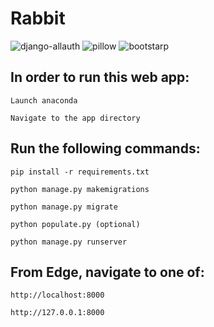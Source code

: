 # Rabbit
![django-allauth](https://badgen.net/badge/python/django-allauth/green?icon=pypy)
![pillow](https://badgen.net/badge/python/pillow/green?icon=pypy) 
![bootstarp](https://badgen.net/badge/bootstarp/Bootstap5/purple?icon=pypy)

## In order to run this web app:

    Launch anaconda 
  
    Navigate to the app directory
  
  ## Run the following commands:

    pip install -r requirements.txt
    
    python manage.py makemigrations
    
    python manage.py migrate
    
    python populate.py (optional)
    
    python manage.py runserver
    
  ## From Edge, navigate to one of:
    
    http://localhost:8000
  
    http://127.0.0.1:8000

